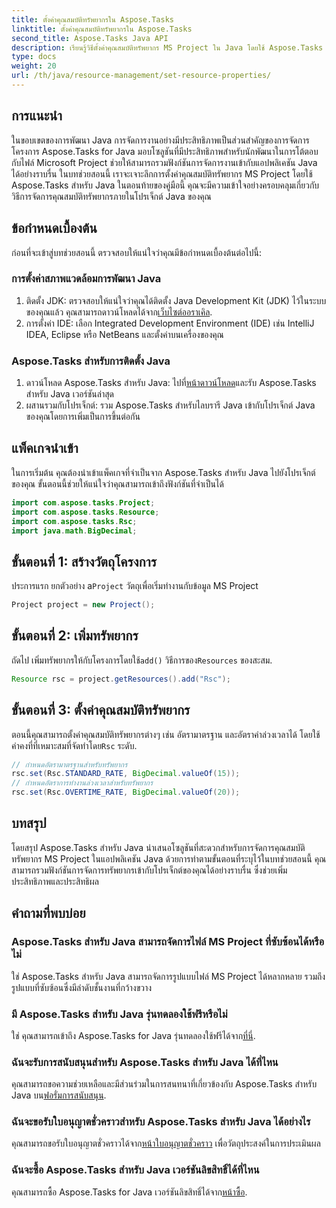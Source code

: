 ```yaml
---
title: ตั้งค่าคุณสมบัติทรัพยากรใน Aspose.Tasks
linktitle: ตั้งค่าคุณสมบัติทรัพยากรใน Aspose.Tasks
second_title: Aspose.Tasks Java API
description: เรียนรู้วิธีตั้งค่าคุณสมบัติทรัพยากร MS Project ใน Java โดยใช้ Aspose.Tasks เพื่อการบูรณาการที่ราบรื่นและการจัดการงานที่มีประสิทธิภาพ
type: docs
weight: 20
url: /th/java/resource-management/set-resource-properties/
---
```

## การแนะนำ
ในขอบเขตของการพัฒนา Java การจัดการงานอย่างมีประสิทธิภาพเป็นส่วนสำคัญของการจัดการโครงการ Aspose.Tasks for Java มอบโซลูชันที่มีประสิทธิภาพสำหรับนักพัฒนาในการโต้ตอบกับไฟล์ Microsoft Project ช่วยให้สามารถรวมฟังก์ชันการจัดการงานเข้ากับแอปพลิเคชัน Java ได้อย่างราบรื่น ในบทช่วยสอนนี้ เราจะเจาะลึกการตั้งค่าคุณสมบัติทรัพยากร MS Project โดยใช้ Aspose.Tasks สำหรับ Java ในตอนท้ายของคู่มือนี้ คุณจะมีความเข้าใจอย่างครอบคลุมเกี่ยวกับวิธีการจัดการคุณสมบัติทรัพยากรภายในโปรเจ็กต์ Java ของคุณ
## ข้อกำหนดเบื้องต้น
ก่อนที่จะเข้าสู่บทช่วยสอนนี้ ตรวจสอบให้แน่ใจว่าคุณมีข้อกำหนดเบื้องต้นต่อไปนี้:
### การตั้งค่าสภาพแวดล้อมการพัฒนา Java
1.  ติดตั้ง JDK: ตรวจสอบให้แน่ใจว่าคุณได้ติดตั้ง Java Development Kit (JDK) ไว้ในระบบของคุณแล้ว คุณสามารถดาวน์โหลดได้จาก[เว็บไซต์ออราเคิล](https://www.oracle.com/java/technologies/javase-jdk11-downloads.html).
2. การตั้งค่า IDE: เลือก Integrated Development Environment (IDE) เช่น IntelliJ IDEA, Eclipse หรือ NetBeans และตั้งค่าบนเครื่องของคุณ
### Aspose.Tasks สำหรับการติดตั้ง Java
1.  ดาวน์โหลด Aspose.Tasks สำหรับ Java: ไปที่[หน้าดาวน์โหลด](https://releases.aspose.com/tasks/java/)และรับ Aspose.Tasks สำหรับ Java เวอร์ชันล่าสุด
2. ผสานรวมกับโปรเจ็กต์: รวม Aspose.Tasks สำหรับไลบรารี Java เข้ากับโปรเจ็กต์ Java ของคุณโดยการเพิ่มเป็นการขึ้นต่อกัน

## แพ็คเกจนำเข้า
ในการเริ่มต้น คุณต้องนำเข้าแพ็คเกจที่จำเป็นจาก Aspose.Tasks สำหรับ Java ไปยังโปรเจ็กต์ของคุณ ขั้นตอนนี้ช่วยให้แน่ใจว่าคุณสามารถเข้าถึงฟังก์ชันที่จำเป็นได้

```java
import com.aspose.tasks.Project;
import com.aspose.tasks.Resource;
import com.aspose.tasks.Rsc;
import java.math.BigDecimal;
```

## ขั้นตอนที่ 1: สร้างวัตถุโครงการ
 ประการแรก ยกตัวอย่าง a`Project` วัตถุเพื่อเริ่มทำงานกับข้อมูล MS Project

```java
Project project = new Project();
```
## ขั้นตอนที่ 2: เพิ่มทรัพยากร
 ถัดไป เพิ่มทรัพยากรให้กับโครงการโดยใช้`add()` วิธีการของ`Resources` ของสะสม.

```java
Resource rsc = project.getResources().add("Rsc");
```
## ขั้นตอนที่ 3: ตั้งค่าคุณสมบัติทรัพยากร
 ตอนนี้คุณสามารถตั้งค่าคุณสมบัติทรัพยากรต่างๆ เช่น อัตรามาตรฐาน และอัตราค่าล่วงเวลาได้ โดยใช้ค่าคงที่ที่เหมาะสมที่จัดทำโดย`Rsc` ระดับ.

```java
// กำหนดอัตรามาตรฐานสำหรับทรัพยากร
rsc.set(Rsc.STANDARD_RATE, BigDecimal.valueOf(15));
// กำหนดอัตราการทำงานล่วงเวลาสำหรับทรัพยากร
rsc.set(Rsc.OVERTIME_RATE, BigDecimal.valueOf(20));
```

## บทสรุป
โดยสรุป Aspose.Tasks สำหรับ Java นำเสนอโซลูชันที่สะดวกสำหรับการจัดการคุณสมบัติทรัพยากร MS Project ในแอปพลิเคชัน Java ด้วยการทำตามขั้นตอนที่ระบุไว้ในบทช่วยสอนนี้ คุณสามารถรวมฟังก์ชันการจัดการทรัพยากรเข้ากับโปรเจ็กต์ของคุณได้อย่างราบรื่น ซึ่งช่วยเพิ่มประสิทธิภาพและประสิทธิผล
## คำถามที่พบบ่อย
### Aspose.Tasks สำหรับ Java สามารถจัดการไฟล์ MS Project ที่ซับซ้อนได้หรือไม่
ใช่ Aspose.Tasks สำหรับ Java สามารถจัดการรูปแบบไฟล์ MS Project ได้หลากหลาย รวมถึงรูปแบบที่ซับซ้อนซึ่งมีลำดับชั้นงานที่กว้างขวาง
### มี Aspose.Tasks สำหรับ Java รุ่นทดลองใช้ฟรีหรือไม่
 ใช่ คุณสามารถเข้าถึง Aspose.Tasks for Java รุ่นทดลองใช้ฟรีได้จาก[ที่นี่](https://releases.aspose.com/).
### ฉันจะรับการสนับสนุนสำหรับ Aspose.Tasks สำหรับ Java ได้ที่ไหน
 คุณสามารถขอความช่วยเหลือและมีส่วนร่วมในการสนทนาที่เกี่ยวข้องกับ Aspose.Tasks สำหรับ Java บน[ฟอรั่มการสนับสนุน](https://forum.aspose.com/c/tasks/15).
### ฉันจะขอรับใบอนุญาตชั่วคราวสำหรับ Aspose.Tasks สำหรับ Java ได้อย่างไร
 คุณสามารถขอรับใบอนุญาตชั่วคราวได้จาก[หน้าใบอนุญาตชั่วคราว](https://purchase.aspose.com/temporary-license/) เพื่อวัตถุประสงค์ในการประเมินผล
### ฉันจะซื้อ Aspose.Tasks สำหรับ Java เวอร์ชันลิขสิทธิ์ได้ที่ไหน
 คุณสามารถซื้อ Aspose.Tasks for Java เวอร์ชันลิขสิทธิ์ได้จาก[หน้าซื้อ](https://purchase.aspose.com/buy).